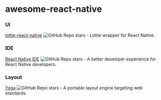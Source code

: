 # awesome-react-native


### UI

[lottie-react-native](https://github.com/lottie-react-native/lottie-react-native) ![GitHub Repo stars](https://img.shields.io/github/stars/lottie-react-native/lottie-react-native?style=plastic) - Lottie wrapper for React Native.

### IDE
[React Native IDE](https://ide.swmansion.com/) ![GitHub Repo stars](https://img.shields.io/github/stars/software-mansion/react-native-ide?style=plastic) - A better developer experience for React Native developers.

### Layout

[Yoga](https://www.yogalayout.dev/) ![GitHub Repo stars](https://img.shields.io/github/stars/facebook/yoga?style=plastic) - A portable layout engine targeting web standards.
